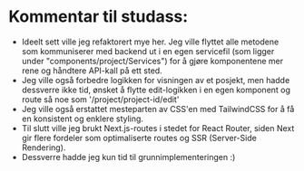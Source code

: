# Kommentar til studass:
- Ideelt sett ville jeg refaktorert mye her. Jeg ville flyttet alle metodene som kommuniserer med backend ut i en egen servicefil (som ligger under "components/project/Services") for å gjøre komponentene mer rene og håndtere API-kall på ett sted. 
- Jeg ville også forbedre logikken for visningen av et posjekt, men hadde dessverre ikke tid, ønsket å flytte edit-logikken i en egen komponent og route så noe som '/project/project-id/edit'
- Jeg ville også erstattet mesteparten av CSS'en med TailwindCSS for å få en konsistent og enklere styling. 
- Til slutt ville jeg brukt Next.js-routes i stedet for React Router, siden Next gir flere fordeler som optimaliserte routes og SSR (Server-Side Rendering). 
- Dessverre hadde jeg kun tid til grunnimplementeringen :)
